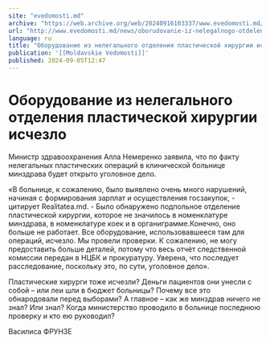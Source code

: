 ```yaml
---
site: "evedomosti.md"
archive: "https://web.archive.org/web/20240916103337/www.evedomosti.md/news/oborudovanie-iz-nelegalnogo-otdeleniya-plasticheskoj-hirurgi"
url: "http://www.evedomosti.md/news/oborudovanie-iz-nelegalnogo-otdeleniya-plasticheskoj-hirurgi"
language: ru
title: "Оборудование из нелегального отделения пластической хирургии исчезло"
publication: '[[Moldavskie Vedomosti]]'
published: 2024-09-05T12:47
---
```


# Оборудование из нелегального отделения пластической хирургии исчезло

Министр здравоохранения Алла Немеренко заявила, что по факту нелегальных пластических операций в клинической больнице минздрава будет открыто уголовное дело.

«В больнице, к сожалению, было выявлено очень много нарушений, начиная с формирования зарплат и осуществления госзакупок, - цитирует Realitatea.md. - Было обнаружено подпольное отделение пластической хирургии, которое не значилось в номенклатуре минздрава, в номенклатуре коек и в органиграмме.Конечно, оно больше не работает. Все оборудование, использовавшееся там для операций, исчезло. Мы провели проверки. К сожалению, не могу предоставить больше деталей, потому что весь отчёт следственной комиссии передан в НЦБК и прокуратуру. Уверена, что последует расследование, поскольку это, по сути, уголовное дело».

Пластические хирурги тоже исчезли? Деньги пациентов они унесли с собой – или леи шли в бюджет больницы? Почему все это обнародовали перед выборами? А главное – как же минздрав ничего не знал? Или знал? Когда министерство проводило в больнице последнюю проверку и кто ею руководил?

Василиса ФРУНЗЕ